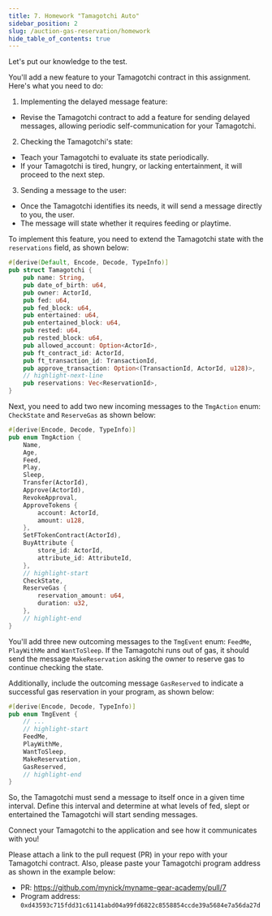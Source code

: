 ```yaml
---
title: 7. Homework "Tamagotchi Auto"
sidebar_position: 2
slug: /auction-gas-reservation/homework
hide_table_of_contents: true
---
```


Let's put our knowledge to the test.

You'll add a new feature to your Tamagotchi contract in this assignment. Here's what you need to do:

1. Implementing the delayed message feature:
- Revise the Tamagotchi contract to add a feature for sending delayed messages, allowing periodic self-communication for your Tamagotchi.
2. Checking the Tamagotchi's state:
- Teach your Tamagotchi to evaluate its state periodically.
- If your Tamagotchi is tired, hungry, or lacking entertainment, it will proceed to the next step.
3. Sending a message to the user:
- Once the Tamagotchi identifies its needs, it will send a message directly to you, the user.
- The message will state whether it requires feeding or playtime.


To implement this feature, you need to extend the Tamagotchi state with the `reservations` field, as shown below:

```rust
#[derive(Default, Encode, Decode, TypeInfo)]
pub struct Tamagotchi {
    pub name: String,
    pub date_of_birth: u64,
    pub owner: ActorId,
    pub fed: u64,
    pub fed_block: u64,
    pub entertained: u64,
    pub entertained_block: u64,
    pub rested: u64,
    pub rested_block: u64,
    pub allowed_account: Option<ActorId>,
    pub ft_contract_id: ActorId,
    pub ft_transaction_id: TransactionId,
    pub approve_transaction: Option<(TransactionId, ActorId, u128)>,
    // highlight-next-line
    pub reservations: Vec<ReservationId>,
}
```

Next, you need to add two new incoming messages to the `TmgAction` enum: `CheckState` and `ReserveGas` as shown below:

```rust
#[derive(Encode, Decode, TypeInfo)]
pub enum TmgAction {
    Name,
    Age,
    Feed,
    Play,
    Sleep,
    Transfer(ActorId),
    Approve(ActorId),
    RevokeApproval,
    ApproveTokens {
        account: ActorId,
        amount: u128,
    },
    SetFTokenContract(ActorId),
    BuyAttribute {
        store_id: ActorId,
        attribute_id: AttributeId,
    },
    // highlight-start
    CheckState,
    ReserveGas {
        reservation_amount: u64,
        duration: u32,
    },
    // highlight-end
}
```

You'll add three new outcoming messages to the `TmgEvent` enum: `FeedMe`, `PlayWithMe` and `WantToSleep`. If the Tamagotchi runs out of gas, it should send the message `MakeReservation` asking the owner to reserve gas to continue checking the state.

Additionally, include the outcoming message `GasReserved` to indicate a successful gas reservation in your program, as shown below:

```rust
#[derive(Encode, Decode, TypeInfo)]
pub enum TmgEvent {
    // ...
    // highlight-start
    FeedMe,
    PlayWithMe,
    WantToSleep,
    MakeReservation,
    GasReserved,
    // highlight-end
}
```

So, the Tamagotchi must send a message to itself once in a given time interval. Define this interval and determine at what levels of fed, slept or entertained the Tamagotchi will start sending messages.

Connect your Tamagotchi to the application and see how it communicates with you!

Please attach a link to the pull request (PR) in your repo with your Tamagotchi contract. Also, please paste your Tamagotchi program address as shown in the example below:

- PR: <https://github.com/mynick/myname-gear-academy/pull/7>
- Program address: `0xd43593c715fdd31c61141abd04a99fd6822c8558854ccde39a5684e7a56da27d`
